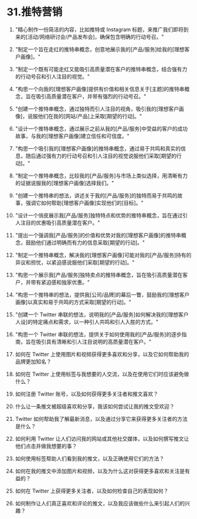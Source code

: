 



# 31.推特营销



1.  "精心制作一份简洁的内容，比如推特或 Instagram 标题，来推广我们即将到来的[活动/网络研讨会/产品发布会]，确保包含明确的行动号召。"

1.  "制定一个旨在走红的推特串概念，创意地展示我的[产品/服务]给我的[理想客户画像]。"

1.  "制定一个既有可能走红又能吸引高质量潜在客户的推特串概念，结合强有力的行动号召和引人注目的视觉。"

1.  "构思一个向我的[理想客户画像]提供有价值和相关信息关于[主题]的推特串概念，旨在吸引高质量潜在客户，并带有强烈的行动号召。"

1.  "创建一个推特串概念，通过独特而引人注目的视角，吸引我的[理想客户画像]，说服他们在我的[网站/产品]上采取[期望的行动]。"

1.  "设计一个推特串概念，通过展示之前从我的[产品/服务]中受益的客户的成功故事，与我的[理想客户画像]建立信任和可信度。"

1.  "构思一个吸引我的[理想客户画像]的推特串概念，通过易于共鸣和真实的信息，随后通过强有力的行动号召和引人注目的视觉说服他们采取[期望的行动]。"

1.  "制定一个推特串概念，比较我的[产品/服务]与市场上类似选择，用清晰有力的证据说服我的[理想客户画像]选择我们。"

1.  "创建一个推特串的想法，讲述关于我的[产品/服务]的独特而易于共鸣的故事，强调它如何帮助[理想客户画像]实现他们的[目标]。"

1.  "设计一个俏皮展示我[产品/服务]独特特点和优势的推特串概念，旨在通过引人注目的优惠吸引高质量潜在客户。"

1.  "提出一个强调我[产品/服务]的价值和优势对我的[理想客户画像]的推特串概念，鼓励他们通过明确而有力的信息采取[期望的行动]。"

1.  "制定一个推特串概念，解决我的[理想客户画像]可能对我的[产品/服务]持有的异议和担忧，以紧迫感说服他们采取[期望的行动]。"

1.  "构思一个展示我[产品/服务]独特卖点的推特串概念，旨在吸引高质量潜在客户，并带有紧迫感和独家优惠。"

1.  "构思一个推特串的想法，提供我[公司/品牌]的幕后一瞥，鼓励我的[理想客户画像]以真实和易于共鸣的方式采取[期望的行动]。"

1.  "创建一个 Twitter 串联的想法，说明我的[产品/服务]如何解决我的[理想客户人设]的特定痛点和需求，以一种引人共鸣和引人入胜的方式。"

1.  "构思一个 Twitter 串联的想法，提供关于如何使用我的[产品/服务]的逐步指南，旨在吸引具有清晰和引人注目说明的高质量潜在客户。"

1.  如何在 Twitter 上使用图片和视频获得更多喜欢和分享，以及它如何帮助我的品牌更加知名？

1.  如何在 Twitter 上使用标签与我想要的人交流，以及在使用它们时应该避免做什么？

1.  如何注册 Twitter 账号，以及如何获得更多关注者和推文喜欢？

1.  什么让一条推文被超级喜欢和分享，我该如何尝试让我的推文受欢迎？

1.  Twitter 如何帮助我了解最新消息，以及通过分享它来获得更多关注者的方法是什么？

1.  如何利用 Twitter 让人们访问我的网站或其他社交媒体，以及如何撰写推文让他们点击并做我想要的事？

1.  如何使用标签帮助人们看到我的推文，以及正确使用它们的方法？

1.  如何在我的推文中添加图片和视频，以及为什么这对获得更多喜欢和关注是有益的？

1.  如何在 Twitter 上获得更多关注者，以及如何检查自己的表现如何？

1.  如何制作让人们真正喜欢和评论的推文，以及我应该做些什么来引起人们的兴趣？
